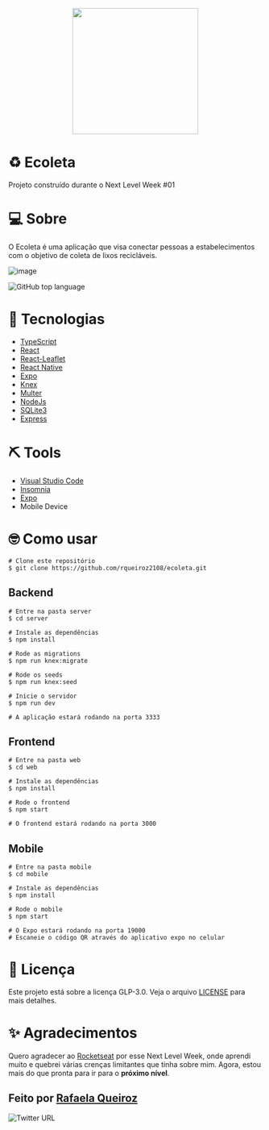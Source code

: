 <p align="center">
  <img heigt="250" width="250" src="https://user-images.githubusercontent.com/42815135/83976057-f0352c00-a8cd-11ea-88da-22ff672ce842.png">
</p>


# ♻️ Ecoleta
Projeto construído durante o Next Level Week #01

# 💻 Sobre
O Ecoleta é uma aplicação que visa conectar pessoas a estabelecimentos com o objetivo de coleta de lixos recicláveis.

![image](https://user-images.githubusercontent.com/42815135/83978693-950c3500-a8df-11ea-8909-fd969f760ac1.png)

![GitHub top language](https://img.shields.io/github/languages/top/rqueiroz2108/ecoleta)


# 🚀 Tecnologias
- [TypeScript](https://www.typescriptlang.org/)
- [React](https://pt-br.reactjs.org/)
- [React-Leaflet](https://react-leaflet.js.org/)
- [React Native](https://reactnative.dev/)
- [Expo](https://docs.expo.io/)
- [Knex](http://knexjs.org/)
- [Multer](https://www.npmjs.com/package/multer)
- [NodeJs](https://nodejs.org/en/)
- [SQLite3](https://www.sqlite.org/index.html)
- [Express](https://expressjs.com/pt-br/)

# ⛏ Tools
- [Visual Studio Code](https://code.visualstudio.com/)
- [Insomnia](https://insomnia.rest/download/)
- [Expo](https://docs.expo.io/)
- Mobile Device

# 🤓 Como usar

```
# Clone este repositório
$ git clone https://github.com/rqueiroz2108/ecoleta.git
```

## Backend
```
# Entre na pasta server
$ cd server

# Instale as dependências
$ npm install

# Rode as migrations
$ npm run knex:migrate

# Rode os seeds
$ npm run knex:seed

# Inicie o servidor
$ npm run dev

# A aplicação estará rodando na porta 3333
```

## Frontend
```
# Entre na pasta web
$ cd web

# Instale as dependências
$ npm install

# Rode o frontend 
$ npm start

# O frontend estará rodando na porta 3000
```

## Mobile
```
# Entre na pasta mobile
$ cd mobile

# Instale as dependências
$ npm install

# Rode o mobile
$ npm start

# O Expo estará rodando na porta 19000
# Escaneie o código QR através do aplicativo expo no celular
```

# 📔 Licença
Este projeto está sobre a licença GLP-3.0. Veja o arquivo [LICENSE](https://github.com/rqueiroz2108/ecoleta/blob/master/LICENSE)
para mais detalhes.


# ✨ Agradecimentos
Quero agradecer ao [Rocketseat](https://github.com/Rocketseat) por esse Next Level Week, onde aprendi muito e quebrei várias
crenças limitantes que tinha sobre mim. Agora, estou mais do que pronta para ir para o **próximo nível**.

## Feito por [Rafaela Queiroz](https://github.com/rqueiroz2108)
![Twitter URL](https://img.shields.io/twitter/url?label=LinkedIn&logo=LinkedIn&style=social&url=https%3A%2F%2Fwww.linkedin.com%2Fin%2Frafaelaqueiroz21%2F)

